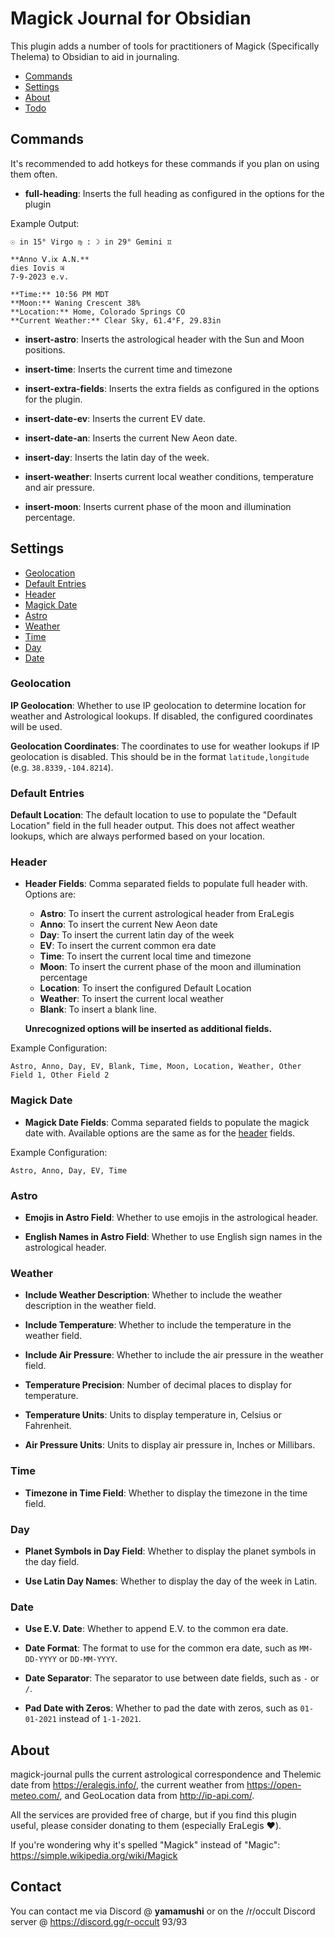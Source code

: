 # Magick Journal for Obsidian

This plugin adds a number of tools for practitioners of Magick (Specifically Thelema) to Obsidian to aid in journaling.

* [Commands](#commands)
* [Settings](#settings)
* [About](#about)
* [Todo](#todo)

## Commands

It's recommended to add hotkeys for these commands if you plan on using them often. 

* **full-heading**: Inserts the full heading as configured in the options for the plugin

Example Output:

	☉︎ in 15° Virgo ♍ : ☽︎ in 29° Gemini ♊
	
	**Anno Ⅴ.ⅰⅹ A.N.**
	dies Iovis ♃
	7-9-2023 e.v.
	
	**Time:** 10:56 PM MDT
	**Moon:** Waning Crescent 38%
	**Location:** Home, Colorado Springs CO
	**Current Weather:** Clear Sky, 61.4°F, 29.83in

* **insert-astro**: Inserts the astrological header with the Sun and Moon positions.

* **insert-time**: Inserts the current time and timezone

* **insert-extra-fields**: Inserts the extra fields as configured in the options for the plugin.

* **insert-date-ev**: Inserts the current EV date.

* **insert-date-an**: Inserts the current New Aeon date.

* **insert-day**: Inserts the latin day of the week.

* **insert-weather**: Inserts current local weather conditions, temperature and air pressure.

* **insert-moon**: Inserts current phase of the moon and illumination percentage.

## Settings

- [Geolocation](#geolocation)
- [Default Entries](#default-entries)
- [Header](#header)
- [Magick Date](#magick-date)
- [Astro](#astro)
- [Weather](#weather)
- [Time](#time)
- [Day](#day)
- [Date](#date)

### Geolocation

**IP Geolocation**: Whether to use IP geolocation to determine location for weather and Astrological lookups. If disabled, the configured coordinates will be used.

**Geolocation Coordinates**: The coordinates to use for weather lookups if IP geolocation is disabled. This should be in the format `latitude,longitude` (e.g. `38.8339,-104.8214`).

### Default Entries

**Default Location**: The default location to use to populate the "Default Location" field in the full header output. This does not affect weather lookups, which are always performed based on your location.

### Header 

* **Header Fields**: Comma separated fields to populate full header with. Options are:

  * **Astro**: To insert the current astrological header from EraLegis
  * **Anno**: To insert the current New Aeon date
  * **Day**: To insert the current latin day of the week
  * **EV**: To insert the current common era date 
  * **Time**: To insert the current local time and timezone
  * **Moon**: To insert the current phase of the moon and illumination percentage
  * **Location**: To insert the configured Default Location
  * **Weather**: To insert the current local weather
  * **Blank**: To insert a blank line.

  **Unrecognized options will be inserted as additional fields.**

Example Configuration:

  	Astro, Anno, Day, EV, Blank, Time, Moon, Location, Weather, Other Field 1, Other Field 2

### Magick Date

* **Magick Date Fields**: Comma separated fields to populate the magick date with. Available options are the same as for the [header](#header) fields.

Example Configuration:

	Astro, Anno, Day, EV, Time

### Astro

* **Emojis in Astro Field**: Whether to use emojis in the astrological header.

* **English Names in Astro Field**: Whether to use English sign names in the astrological header.

### Weather

* **Include Weather Description**: Whether to include the weather description in the weather field.

* **Include Temperature**: Whether to include the temperature in the weather field.

* **Include Air Pressure**: Whether to include the air pressure in the weather field.

* **Temperature Precision**: Number of decimal places to display for temperature.

* **Temperature Units**: Units to display temperature in, Celsius or Fahrenheit.

* **Air Pressure Units**: Units to display air pressure in, Inches or Millibars.

### Time

* **Timezone in Time Field**: Whether to display the timezone in the time field.

### Day

* **Planet Symbols in Day Field**: Whether to display the planet symbols in the day field.

* **Use Latin Day Names**: Whether to display the day of the week in Latin.

### Date

* **Use E.V. Date**: Whether to append E.V. to the common era date.

* **Date Format**: The format to use for the common era date, such as `MM-DD-YYYY` or `DD-MM-YYYY`.

* **Date Separator**: The separator to use between date fields, such as `-` or `/`.

* **Pad Date with Zeros**: Whether to pad the date with zeros, such as `01-01-2021` instead of `1-1-2021`.


## About

magick-journal pulls the current astrological correspondence and Thelemic date from https://eralegis.info/, the current weather from https://open-meteo.com/, and GeoLocation data from http://ip-api.com/.

All the services are provided free of charge, but if you find this plugin useful, please consider donating to them (especially EraLegis ❤️).

If you're wondering why it's spelled "Magick" instead of "Magic": https://simple.wikipedia.org/wiki/Magick

## Contact

You can contact me via Discord @ **yamamushi** or on the /r/occult Discord server @ https://discord.gg/r-occult
93/93

